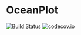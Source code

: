 # OceanPlot


[![Build Status](https://github.com/gher-ulg/OceanPlot.jl/workflows/CI/badge.svg)](https://github.com/gher-ulg/OceanPlot.jl/actions)
[![codecov.io](http://codecov.io/github/gher-ulg/OceanPlot.jl/coverage.svg?branch=master)](http://codecov.io/github/gher-ulg/OceanPlot.jl?branch=master)
